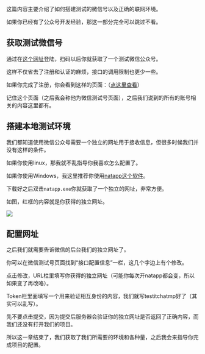 这篇内容主要介绍了如何搭建测试的微信号以及正确的联网环境。

如果你已经有了公众号开发经验，那这一部分完全可以跳过不看。

## 获取测试微信号

通过在[这个网址][test-mp]登陆，扫码以后你就获取了一个测试微信公众号。

这样不仅省去了注册和认证的麻烦，接口的调用限制也更少一些。

如果你完成了注册，你会看到这样的页面：（[点这里查看][test-mp-website]）

记住这个页面（之后我会称他为微信测试号页面），之后我们说到的所有的账号相关的内容这里都有。

## 搭建本地测试环境

我们都知道使用微信公众号需要一个独立的网址用于接收信息，但很多时候我们并没有这样的条件。

如果你使用linux，那我就不乱指导你我喜欢怎么配置了。

如果你使用Windows，我这里推荐你使用[natapp这个软件][natapp]。

下载好之后双击`natapp.exe`你就获取了一个独立的网址，非常方便。

如图，红框的内容就是你获得的独立网址。

![][natapp-demo]

## 配置网址

之后我们就需要告诉微信的后台我们的独立网址了。

你可以在微信测试号页面找到“接口配置信息”一栏，这几个字边上有个修改。

点击修改，URL栏里填写你获得的独立网址（可能你每次开natapp都会变，所以如果变了再改咯）。

Token栏里面填写一个用来验证相互身份的内容，我们就写testitchatmp好了（其实可以乱写）。

先不要点击提交，因为提交后服务器会验证你的独立网址是否返回了正确内容，而我们还没有打开我们的项目。

所以这一章结束了，我们获取了我们所需要的环境和各种量，之后我会来指导你完成项目的配置。

[test-mp]: http://mp.weixin.qq.com/debug/cgi-bin/sandbox?t=sandbox/login
[test-mp-website]: http://7xrip4.com1.z0.glb.clouddn.com/itchatmp/docs/test-mp-website.png
[natapp]: https://natapp.cn/
[natapp-demo]: http://7xrip4.com1.z0.glb.clouddn.com/itchatmp/docs/natapp-demo.png
